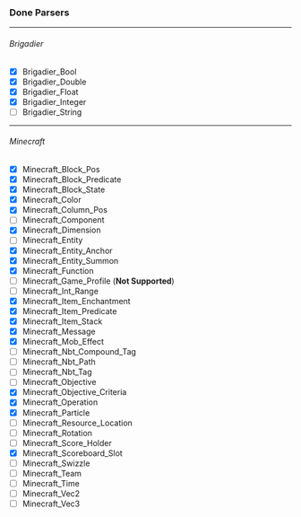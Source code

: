 ### Done Parsers
---

###### Brigadier
-  [x] Brigadier_Bool
-  [x] Brigadier_Double
-  [x] Brigadier_Float
-  [x] Brigadier_Integer
-  [ ] Brigadier_String

---

###### Minecraft
-  [x] Minecraft_Block_Pos
-  [x] Minecraft_Block_Predicate
-  [x] Minecraft_Block_State
-  [x] Minecraft_Color
-  [x] Minecraft_Column_Pos
-  [ ] Minecraft_Component
-  [x] Minecraft_Dimension
-  [ ] Minecraft_Entity
-  [x] Minecraft_Entity_Anchor
-  [x] Minecraft_Entity_Summon
-  [x] Minecraft_Function
-  [ ] Minecraft_Game_Profile (**Not Supported**)
-  [ ] Minecraft_Int_Range
-  [x] Minecraft_Item_Enchantment
-  [x] Minecraft_Item_Predicate
-  [x] Minecraft_Item_Stack
-  [x] Minecraft_Message
-  [x] Minecraft_Mob_Effect
-  [ ] Minecraft_Nbt_Compound_Tag
-  [ ] Minecraft_Nbt_Path
-  [ ] Minecraft_Nbt_Tag
-  [ ] Minecraft_Objective
-  [x] Minecraft_Objective_Criteria
-  [x] Minecraft_Operation
-  [x] Minecraft_Particle
-  [ ] Minecraft_Resource_Location
-  [ ] Minecraft_Rotation
-  [ ] Minecraft_Score_Holder
-  [x] Minecraft_Scoreboard_Slot
-  [ ] Minecraft_Swizzle
-  [ ] Minecraft_Team
-  [ ] Minecraft_Time
-  [ ] Minecraft_Vec2
-  [ ] Minecraft_Vec3
